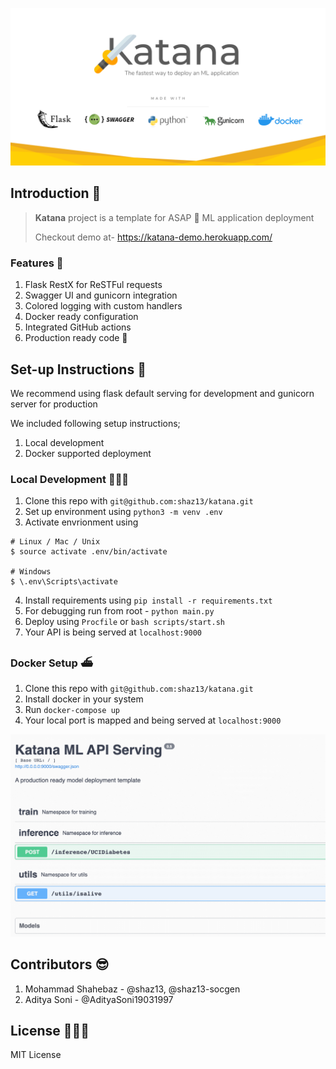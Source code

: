 ![Katana](screenshots/katana_cover.png)

## Introduction 🌻
> **Katana** project is a template for ASAP 🚀 ML application deployment
>
> Checkout demo at- https://katana-demo.herokuapp.com/

### Features 🎉
1. Flask RestX for ReSTFul requests
2. Swagger UI and gunicorn integration
3. Colored logging with custom handlers  
4. Docker ready configuration
5. Integrated GitHub actions
6. Production ready code 🚀

## Set-up Instructions 🔧
We recommend using flask default serving for development and gunicorn server for production

We included following setup instructions;

1. Local development 
2. Docker supported deployment


### Local Development 👨🏻‍💻
1. Clone this repo with `git@github.com:shaz13/katana.git`
2. Set up environment using `python3 -m venv .env`
3. Activate envrionment using 
```
# Linux / Mac / Unix
$ source activate .env/bin/activate

# Windows
$ \.env\Scripts\activate
```
4. Install requirements using `pip install -r requirements.txt`
5. For debugging run from root - `python main.py`
6. Deploy using `Procfile` or `bash scripts/start.sh`
7. Your API is being served at `localhost:9000`

### Docker Setup ⛴
1. Clone this repo with `git@github.com:shaz13/katana.git`
2. Install docker in your system
3. Run `docker-compose up`
4. Your local port is mapped and being served at `localhost:9000`

![Katana UI](screenshots/swagger.png)

## Contributors 😎
1. Mohammad Shahebaz - @shaz13, @shaz13-socgen 
2. Aditya Soni - @AdityaSoni19031997

## License 👩🏻‍💼
MIT License